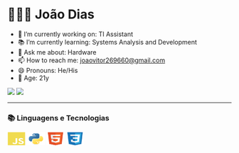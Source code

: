 # 👨🏻‍💻 João Dias
- 💼 I’m currently working on: TI Assistant
- 📚 I’m currently learning: Systems Analysis and Development
- 💬 Ask me about: Hardware
- 📫 How to reach me: joaovitor269660@gmail.com
- 😄 Pronouns: He/His
- 🌱 Age: 21y

<div>
  <a href="www.linkedin.com/in/joão-vitor-amarante-dias" target="_blank"><img src="https://img.shields.io/badge/-LinkedIn-%230077B5?style=for-the-badge&logo=linkedin&logoColor=white" target="_blank"></a>
  <a href="https://www.instagram.com/_.jvdias" target="_blank"><img src="https://img.shields.io/badge/-Instagram-%23E4405F?style=for-the-badge&logo=instagram&logoColor=white" target="_blank"></a>
</div>

---

### 📚 Linguagens e Tecnologias

<div>
  <img align="center" alt="Jota-Js" height="30" width="40" src="https://raw.githubusercontent.com/devicons/devicon/master/icons/javascript/javascript-plain.svg">
  <img align="center" alt="Jota-Python" height="30" width="40" src="https://raw.githubusercontent.com/devicons/devicon/master/icons/python/python-original.svg">
  <img align="center" alt="Jota-HTML" height="30" width="40" src="https://raw.githubusercontent.com/devicons/devicon/master/icons/html5/html5-original.svg">
  <img align="center" alt="Jota-CSS" height="30" width="40" src="https://raw.githubusercontent.com/devicons/devicon/master/icons/css3/css3-original.svg">
</div>
